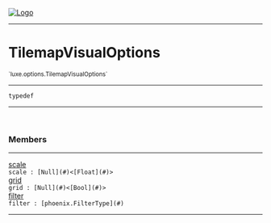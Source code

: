 
[![Logo](../../../images/logo.png)](../../../api/index.html)

---



<h1>TilemapVisualOptions</h1>
<small>`luxe.options.TilemapVisualOptions`</small>



---

`typedef`


---


&nbsp;
&nbsp;







<h3>Members</h3> <hr/><span class="member apipage">
                <a name="scale"><a class="lift" href="#scale">scale</a></a><div class="clear"></div>
                <code class="signature apipage">scale : [Null](#)&lt;[Float](#)&gt;</code><br/></span>
            <span class="small_desc_flat"></span><span class="member apipage">
                <a name="grid"><a class="lift" href="#grid">grid</a></a><div class="clear"></div>
                <code class="signature apipage">grid : [Null](#)&lt;[Bool](#)&gt;</code><br/></span>
            <span class="small_desc_flat"></span><span class="member apipage">
                <a name="filter"><a class="lift" href="#filter">filter</a></a><div class="clear"></div>
                <code class="signature apipage">filter : [phoenix.FilterType](#)</code><br/></span>
            <span class="small_desc_flat"></span>








---

&nbsp;
&nbsp;
&nbsp;
&nbsp;